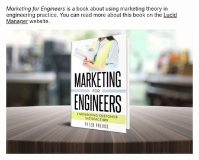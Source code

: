_Marketing for Engineers_ is a book about using marketing theory in engineering practice. You can read more about this book on the [Lucid Manager](https://lucidmanager.org/marketing-for-engineers/) website.

![](Cover/mfe_cover3d_small.jpg)
